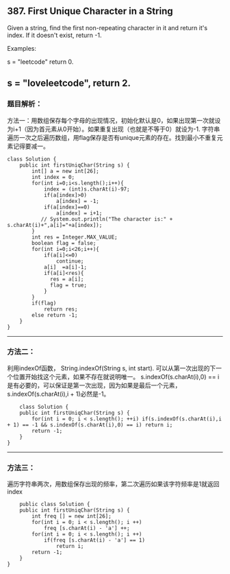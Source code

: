 ## 387. First Unique Character in a String

Given a string, find the first non-repeating character in it and return it's index. If it doesn't exist, return -1.

  Examples:

  s = "leetcode"
  return 0.

  s = "loveleetcode",
  return 2.
  ----
  
### 题目解析：
方法一：用数组保存每个字母的出现情况，初始化默认是0，如果出现第一次就设为i+1（因为首元素从0开始）。如果重复出现（也就是不等于0）就设为-1.
字符串遍历一次之后遍历数组，用flag保存是否有unique元素的存在。找到最小不重复元素记得要减一。
    
    class Solution {
        public int firstUniqChar(String s) {
            int[] a = new int[26];
            int index = 0;
            for(int i=0;i<s.length();i++){
                index = (int)s.charAt(i)-97;
                if(a[index]>0)
                    a[index] = -1;
                if(a[index]==0)
                    a[index] = i+1;
               // System.out.println("The character is:" + s.charAt(i)+",a[i]="+a[index]);
            }
            int res = Integer.MAX_VALUE;
            boolean flag = false;
            for(int i=0;i<26;i++){    
                if(a[i]<=0)
                    continue;
                a[i]  =a[i]-1;
                if(a[i]<res){
                  res = a[i];
                  flag = true;
                }
            }
            if(flag)
                return res;
            else return -1;
        }
    }
    
 ---
 ### 方法二：
 利用indexOf函数， String.indexOf(String s, int start). 可以从第一次出现的下一个位置开始找这个元素，如果不存在就说明唯一。
 s.indexOf(s.charAt(i),0) == i是有必要的，可以保证是第一次出现，因为如果是最后一个元素，s.indexOf(s.charAt(i),i + 1)必然是-1。
    
        class Solution {
        public int firstUniqChar(String s) {
            for(int i = 0; i < s.length(); ++i) if(s.indexOf(s.charAt(i),i + 1) == -1 && s.indexOf(s.charAt(i),0) == i) return i;
            return -1;
        }
    }
   
 ---
 ### 方法三：
 遍历字符串两次，用数组保存出现的频率，第二次遍历如果该字符频率是1就返回index
 
        public class Solution {
        public int firstUniqChar(String s) {
            int freq [] = new int[26];
            for(int i = 0; i < s.length(); i ++)
                freq [s.charAt(i) - 'a'] ++;
            for(int i = 0; i < s.length(); i ++)
                if(freq [s.charAt(i) - 'a'] == 1)
                    return i;
            return -1;
        }
    }
